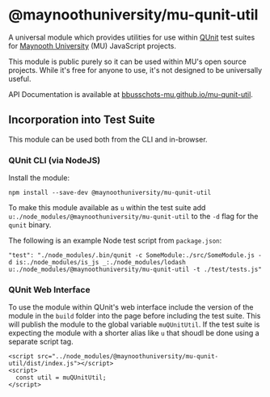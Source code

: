 # @maynoothuniversity/mu-qunit-util

A universal module which provides utilities for use within
[QUnit](http://qunitjs.com/) test suites for
[Maynooth University](https://www.maynoothuniversity.ie/) (MU) JavaScript
projects.

This module is public purely so it can be used within MU's open source projects.
While it's free for anyone to use, it's not designed to be universally useful.

API Documentation is available at
[bbusschots-mu.github.io/mu-qunit-util](https://bbusschots-mu.github.io/mu-qunit-util/).

## Incorporation into Test Suite

This module can be used both from the CLI and in-browser.

### QUnit CLI (via NodeJS)

Install the module:

```
npm install --save-dev @maynoothuniversity/mu-qunit-util
```

To make this module available as `u` within the test suite add
`u:./node_modules/@maynoothuniversity/mu-qunit-util` to the `-d` flag for the
`qunit` binary.

The following is an example Node test script from `package.json`:

```
"test": "./node_modules/.bin/qunit -c SomeModule:./src/SomeModule.js -d is:./node_modules/is_js _:./node_modules/lodash u:./node_modules/@maynoothuniversity/mu-qunit-util -t ./test/tests.js"
```

### QUnit Web Interface

To use the module within QUnit's web interface include the version of the
module in the `build` folder into the page before including the test suite. This
will publish the module to the global variable `muQUnitUtil`. If the test suite
is expecting the module with a shorter alias like `u` that shoudl be done using
a separate script tag.

```
<script src="../node_modules/@maynoothuniversity/mu-qunit-util/dist/index.js"></script>
<script>
  const util = muQUnitUtil;
</script>
```